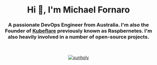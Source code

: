 <h1 align="center">Hi 👋, I'm Michael Fornaro</h1>
<h3 align="center">A passionate DevOps Engineer from Australia. I'm also the Founder of <a target="_blank" href="https://github.com/raspbernetes">Kubeflare</a> previously known as Raspbernetes. I'm also heavily involved in a number of open-source projects.
</h3>
  <br />
  <br />
<div align="center">
  <a target="_blank" href="https://github.com/xunholy">
    <img src="https://github-readme-stats.vercel.app/api?username=xunholy&show_icons=true&locale=en&theme=dark" alt="xunholy" />
  </a>
</div>
